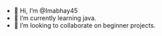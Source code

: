 - 👋 Hi, I’m @Imabhay45
- 🌱 I’m currently learning java.
- 💞️ I’m looking to collaborate on beginner projects.

<!---
Imabhay45/Imabhay45 is a ✨ special ✨ repository because its `README.md` (this file) appears on your GitHub profile.
You can click the Preview link to take a look at your changes.
--->

